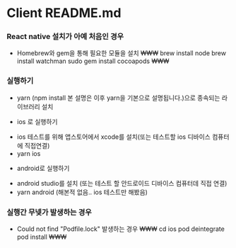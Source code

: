 # Client README.md

### React native 설치가 아예 처음인 경우
* Homebrew와 gem을 통해 필요한 모듈을 설치
₩₩₩
brew install node
brew install watchman
sudo gem install cocoapods
₩₩₩

### 실행하기
* yarn (npm install 본 설명은 이후 yarn을 기본으로 설명됩니다.)으로 종속되는 라이브러리 설치

- ios 로 실행하기
* ios 테스트를 위해 앱스토어에서 xcode를 설치(또는 테스트할 ios 디바이스 컴퓨터에 직접연결)
* yarn ios

- android로 실행하기
* android studio를 설치 (또는 테스트 할 안드로이드 디바이스 컴퓨터데 직접 연결)
* yarn android (해본적 없음.. ios 테스트만 해봤음)


### 실행간 무넺가 발생하는 경우
- Could not find "Podfile.lock" 발생하는 경우
₩₩₩
cd ios
pod deintegrate
pod install
₩₩₩